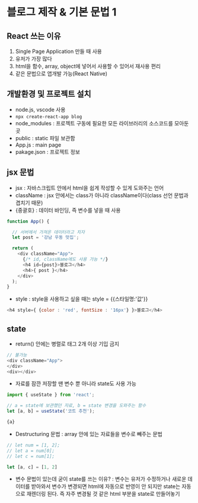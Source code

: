 # 블로그 제작 & 기본 문법 1

## React 쓰는 이유
1. Single Page Application 만들 때 사용
2. 유저가 가장 많다
3. html을 함수, array, object에 넣어서 사용할 수 있어서 재사용 편리
4. 같은 문법으로 앱개발 가능(React Native)

## 개발환경 및 프로젝트 설치
- node.js, vscode 사용
- `npx create-react-app blog`
- node_modules : 프로젝트 구동에 필요한 모든 라이브러리의 소스코드를 모아둔 곳
- public : static 파일 보관함
- App.js : main page
- pakage.json : 프로젝트 정보

## jsx 문법
- jsx : 자바스크립트 안에서 html을 쉽게 작성할 수 있게 도와주는 언어
- className : jsx 안에서는 class가 아니라 className이다(class 선언 문법과 겹치기 때문)
- {중괄호} : 데이터 바인딩, 즉 변수를 넣을 때 사용
```js
function App() {

  // 서버에서 가져온 데이터라고 치자
  let post = '강남 우동 맛집';

  return (
    <div className="App">
      {/* id, className에도 사용 가능 */}
      <h4 id={post}>블로그</h4>
      <h4>{ post }</h4>
    </div>
  );
}
```
- style : style을 사용하고 싶을 때는 style = {{스타일명:'값'}}
```js
<h4 style={ {color : 'red', fontSize : '16px'} }>블로그</h4>
```

## state
- return() 안에는 병렬로 태그 2개 이상 기입 금지
```js
// 불가능
<div className="App">
</div>
<div></div>
```
- 자료를 잠깐 저장할 땐 변수 뿐 아니라 state도 사용 가능
```js
import { useState } from 'react';

// a = state에 보관했던 자료, b = state 변경을 도와주는 함수
let [a, b] = useState('코트 추천');

{a}
```
- Destructuring 문법 : array 안에 있는 자료들을 변수로 빼주는 문법
```js
// let num = [1, 2];
// let a = num[0];
// let c = num[1];

let [a, c] = [1, 2]
```
- 변수 문법이 있는데 굳이 state를 쓰는 이유? : 변수는 유저가 수정하거나 새로운 데이터를 받아와서 변수가 변경되면 html에 자동으로 반영이 안 되지만 state는 자동으로 재렌더링 된다. 즉 자주 변경될 것 같은 html 부분을 state로 만들어놓기